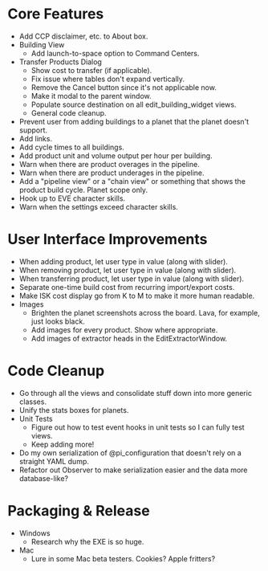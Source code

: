 Core Features
=============

* Add CCP disclaimer, etc. to About box.
* Building View
  - Add launch-to-space option to Command Centers.
* Transfer Products Dialog
  - Show cost to transfer (if applicable).
  - Fix issue where tables don't expand vertically.
  - Remove the Cancel button since it's not applicable now.
  - Make it modal to the parent window.
  - Populate source destination on all edit_building_widget views.
  - General code cleanup.
* Prevent user from adding buildings to a planet that the planet doesn't support.
* Add links.
* Add cycle times to all buildings.
* Add product unit and volume output per hour per building.
* Warn when there are product overages in the pipeline.
* Warn when there are product underages in the pipeline.
* Add a "pipeline view" or a "chain view" or something that shows the product build cycle. Planet scope only.
* Hook up to EVE character skills.
* Warn when the settings exceed character skills.


User Interface Improvements
===========================

* When adding product, let user type in value (along with slider).
* When removing product, let user type in value (along with slider).
* When transferring product, let user type in value (along with slider).
* Separate one-time build cost from recurring import/export costs.
* Make ISK cost display go from K to M to make it more human readable.
* Images
  - Brighten the planet screenshots across the board. Lava, for example, just looks black.
  - Add images for every product. Show where appropriate.
  - Add images of extractor heads in the EditExtractorWindow.


Code Cleanup
============

* Go through all the views and consolidate stuff down into more generic classes.
* Unify the stats boxes for planets.
* Unit Tests
  - Figure out how to test event hooks in unit tests so I can fully test views.
  - Keep adding more!
* Do my own serialization of @pi_configuration that doesn't rely on a straight YAML dump.
* Refactor out Observer to make serialization easier and the data more database-like?


Packaging & Release
===================

* Windows
  - Research why the EXE is so huge.
* Mac
  - Lure in some Mac beta testers. Cookies? Apple fritters?

